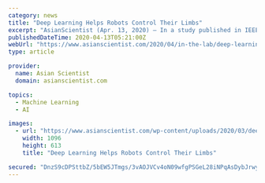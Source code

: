 ```yaml
---
category: news
title: "Deep Learning Helps Robots Control Their Limbs"
excerpt: "AsianScientist (Apr. 13, 2020) – In a study published in IEEE Robotics and Automation Letters, researchers have shown that walking robots spontaneously developed coordinated limb control when trained using deep learning. Human motor control can execute ..."
publishedDateTime: 2020-04-13T05:21:00Z
webUrl: "https://www.asianscientist.com/2020/04/in-the-lab/deep-learning-motor-synergy/"
type: article

provider:
  name: Asian Scientist
  domain: asianscientist.com

topics:
  - Machine Learning
  - AI

images:
  - url: "https://www.asianscientist.com/wp-content/uploads/2020/03/deep-reinforcement-motor-synergy.gif"
    width: 1096
    height: 613
    title: "Deep Learning Helps Robots Control Their Limbs"

secured: "DnzS9cDPSttbZ/5bEW5JTmgs/3vAOJVCv4oN09wfgPSGeL28iNPqAsDybJrwyJHS2cB34BFtimWKM0O0EoVGmbyeus29S+LdLU7BLLZ/yoUHXrPTJaklBC0tW5iZ+T7ZCpTb3hh3niPjrg90Q581LO5DwEmSAqMcrciAnT3vwSm3sfG7ak+/YhNp9/excoqq0df+/2vhhMEqxvyHEP0Nw132Q4T0ODW7zBECH95BHDseTPryzU3O/fGjskIXuivopdmq9gFWcgvmgfGCINk3FLD6iX1dlqoF+pbhVuJbkJxtSR31D8CLnYw+3hJtH2nY;LI0UfkynYvpDfN8IKKmBgQ=="
---
```



